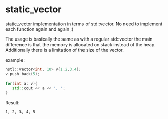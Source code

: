 # static_vector
static_vector implementation in terms of std::vector. 
No need to implement each function again and again ;)

The usage is basically the same as with a regular std::vector
the main difference is that the memory is allocated on stack instead
of the heap. Additionally there is a limitation of the size of the vector.

example:

```cpp
nstl::vector<int, 10> v{1,2,3,4};
v.push_back(5);

for(int a: v){
   std::cout << a << ', ';
}
```

Result:
```
1, 2, 3, 4, 5
```
